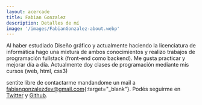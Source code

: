 ```yaml
---
layout: acercade
title: Fabian Gonzalez
description: Detalles de mí
image: '/images/FabianGonzalez-about.webp'
---
```

Al haber estudiado Diseño gráfico y actualmente haciendo la licenciatura de informática hago una mixtura de ambos conocimientos y realizo trabajos de programación fullstack (front-end como backend). Me gusta practicar y mejorar día a día. Actualmente doy clases de programación mediante mis cursos (web, html, css3)

sentite libre de contactarme mandandome un mail a [fabiangonzalezdev@gmail.com](mailto:fabiangonzalezdev@gmail.com){:target="_blank"}. Podés seguirme en <a href="https://twitter.com/FabianGonzalezdev" target="_blank">Twitter</a> y <a href="https://github.com/FabianGonzalez" target="_blank">Github</a>.



